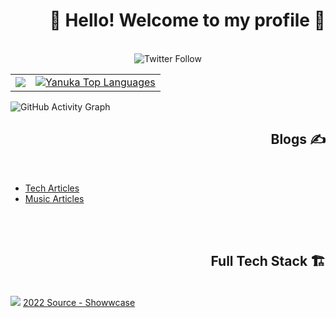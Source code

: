 <!-- Header -->
<h1 align="right"> 👋 Hello! Welcome to my profile 📸 </h1>

<br />
<div align="center">
  <img align="center" alt="Twitter Follow" src="https://img.shields.io/twitter/follow/yanukadeneth99?style=social">
</div>

<table align="center">
  <tr>
    <td align="left">
       <a href="http://www.github.com/yanukadeneth99"><img src="https://github-readme-streak-stats.herokuapp.com/?user=yanukadeneth99&background=0D1117&ring=D85F82&fire=D85F82&currStreakNum=ffffff&currStreakLabel=D85F82&sideNums=ffffff&sideLabels=ffffff&dates=ffffff&hide_border=true" /></a>
    </td>
    <td align="right">
      <a href="https://github.com/yanukadeneth99"><img alt="Yanuka Top Languages" src="https://github-readme-stats.vercel.app/api/top-langs/?username=yanukadeneth99&langs_count=10&count_private=true&layout=compact&theme=dracula&hide_border=true&bg_color=0D1117&exclude_repo=GameSellShop"/></a>
    </td>
  </tr>
</table>

![GitHub Activity Graph](https://github-readme-activity-graph.cyclic.app/graph?username=yanukadeneth99&theme=redical&bg_color=0D1117&color=D85F82&line=D85F82&point=FFFFFF&hide_border=true)

<!-- Blogs -->
<h2 align="right"> Blogs ✍️ </h2><br />
<ul>
  <li><a href="https://blog.asciix.com/author/yashura/">Tech Articles</a></li>
  <li><a href="https://blog.ushiftmusic.com/">Music Articles</a></li>
</ul>

<br /><br />

<!-- Full Tech Stack -->
<h2 align="right"> Full Tech Stack 🏗️ </h2><br />

<img src="https://i.imgur.com/5vNPPQh.png" />
<a href="https://www.showwcase.com/yanukadeneth99">2022 Source - Showwcase</a>

<!-- Objects -->
[ASCIIX]: https://asciix.com "ASCIIX : Software Engineering Company (https://asciix.com)"
[USHIFT MUSIC]: https://ushiftmusic.com "Ushift Music : Music Production Company (https://ushiftmusic.com)"
